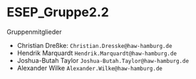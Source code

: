 # ESEP_Gruppe2.2

Gruppenmitglieder

- Christian Dreßke: `Christian.Dresske@haw-hamburg.de`
- Hendrik Marquardt `Hendrik.Marquardt@haw-hamburg.de`
- Joshua-Butah Taylor `Joshua-Butah.Taylor@haw-hamburg.de`
- Alexander Wilke `Alexander.Wilke@haw-hamburg.de`
